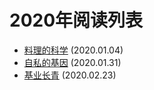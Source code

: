 # 2020年阅读列表
- [料理的科学](料理的科学.md) (2020.01.04)
- [自私的基因](自私的基因.md) (2020.01.31)
- [基业长青](基业长青.md) (2020.02.23)